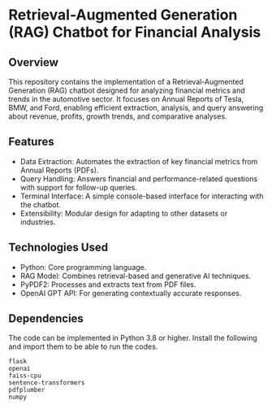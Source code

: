 # Retrieval-Augmented Generation (RAG) Chatbot for Financial Analysis

## Overview
This repository contains the implementation of a Retrieval-Augmented Generation (RAG) chatbot designed for analyzing financial metrics and trends in the automotive sector. It focuses on Annual Reports of Tesla, BMW, and Ford, enabling efficient extraction, analysis, and query answering about revenue, profits, growth trends, and comparative analyses.

## Features
* Data Extraction: Automates the extraction of key financial metrics from Annual Reports (PDFs).
* Query Handling: Answers financial and performance-related questions with support for follow-up queries.
* Terminal Interface: A simple console-based interface for interacting with the chatbot.
* Extensibility: Modular design for adapting to other datasets or industries.

## Technologies Used
* Python: Core programming language.
* RAG Model: Combines retrieval-based and generative AI techniques.
* PyPDF2: Processes and extracts text from PDF files.
* OpenAI GPT API: For generating contextually accurate responses.


## Dependencies
The code can be implemented in Python 3.8 or higher. Install the following and import them to be able to run the codes.
```
flask
openai
faiss-cpu
sentence-transformers
pdfplumber
numpy
```

